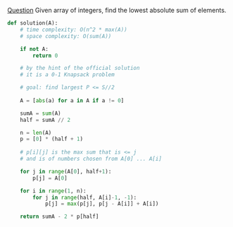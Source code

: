[Question](https://app.codility.com/programmers/lessons/17-dynamic_programming/min_abs_sum/)
Given array of integers, find the lowest absolute sum of elements.
```python
def solution(A):
    # time complexity: O(n^2 * max(A))
    # space complexity: O(sum(A))

    if not A:
        return 0

    # by the hint of the official solution
    # it is a 0-1 Knapsack problem

    # goal: find largest P <= S//2
    
    A = [abs(a) for a in A if a != 0]

    sumA = sum(A)
    half = sumA // 2

    n = len(A)
    p = [0] * (half + 1)
    
    # p[i][j] is the max sum that is <= j 
    # and is of numbers chosen from A[0] ... A[i] 

    for j in range(A[0], half+1):
        p[j] = A[0]

    for i in range(1, n):
        for j in range(half, A[i]-1, -1):
            p[j] = max(p[j], p[j - A[i]] + A[i])

    return sumA - 2 * p[half]
```
